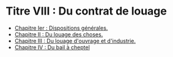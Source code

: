 # Titre VIII : Du contrat de louage

- [Chapitre Ier : Dispositions générales.](chapitre-ier)
- [Chapitre II : Du louage des choses.](chapitre-ii)
- [Chapitre III : Du louage d'ouvrage et d'industrie.](chapitre-iii)
- [Chapitre IV : Du bail à cheptel](chapitre-iv)
